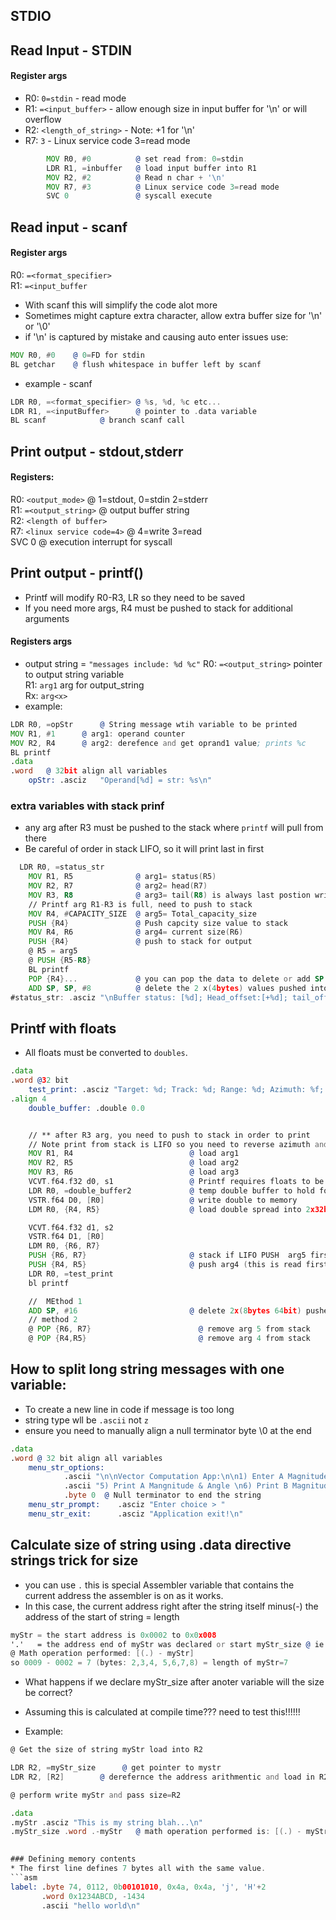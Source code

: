 ## STDIO

## Read Input -  STDIN
#### Register args
* R0: ```0=stdin``` - read mode
* R1: ```=<input_buffer>``` - allow enough size in input buffer for '\n' or will overflow
* R2: ```<length_of_string>``` - Note: +1 for '\n' 
* R7: ```3``` - Linux service code 3=read mode
```asm
		MOV R0, #0			@ set read from: 0=stdin
		LDR R1, =inbuffer	@ load input buffer into R1
		MOV R2, #2			@ Read n char + '\n'
		MOV R7, #3			@ Linux service code 3=read mode
		SVC 0				@ syscall execute
```

## Read input - scanf
#### Register args
R0: ```=<format_specifier>``` <br>
R1: ```=<input_buffer``` <br>

* With scanf this will simplify the code alot more 
* Sometimes might capture extra character, allow extra buffer size for '\n' or '\0'
* if '\n' is captured by mistake and causing auto enter issues use:
```asm
MOV R0, #0    @ 0=FD for stdin
BL getchar    @ flush whitespace in buffer left by scanf
```
* example - scanf
```asm
LDR R0, =<format_specifier>	@ %s, %d, %c etc...
LDR R1, =<inputBuffer>		@ pointer to .data variable
BL scanf			@ branch scanf call
```

## Print output - stdout,stderr
#### Registers:
R0: ```<output_mode>```		@ 1=stdout, 0=stdin 2=stderr <br>
R1: ```=<output_string>```	@ output buffer string <br>
R2: ```<length of buffer>```	
R7: ```<linux service code=4>``` @ 4=write 3=read <br>
SVC 0 				@ execution interrupt for syscall <br>

## Print output - printf()
* Printf will modify R0-R3, LR so they need to be saved
* If you need more args, R4 must be pushed to stack for additional arguments
#### Registers args
* output string = ```"messages include: %d %c"```
R0: ```=<output_string>``` pointer to output string variable <br>
R1: ```arg1``` arg for output_string <br>
Rx: ```arg<x>``` <br>
* example:
```asm
LDR R0, =opStr		@ String message wtih variable to be printed
MOV R1, #1		@ arg1: operand counter
MOV R2, R4		@ arg2: derefence and get oprand1 value; prints %c
BL printf
.data
.word 	@ 32bit align all variables
	opStr: .asciz	"Operand[%d] = str: %s\n"
```
### extra variables with stack prinf
* any arg after R3 must be pushed to the stack where ```printf``` will pull from there
* Be careful of order in stack LIFO, so it will print last in first
```asm
  LDR R0, =status_str
    MOV R1, R5              @ arg1= status(R5)
    MOV R2, R7              @ arg2= head(R7)
    MOV R3, R8              @ arg3= tail(R8) is always last postion written +1
    // Printf arg R1-R3 is full, need to push to stack
    MOV R4, #CAPACITY_SIZE  @ arg5= Total_capacity_size
    PUSH {R4}               @ Push capcity size value to stack 
    MOV R4, R6              @ arg4= current size(R6)
    PUSH {R4}               @ push to stack for output
    @ R5 = arg5
    @ PUSH {R5-R8}
    BL printf
    POP {R4}...	            @ you can pop the data to delete or add SP shown below:
    ADD SP, SP, #8          @ delete the 2 x(4bytes) values pushed into stack
#status_str: .asciz "\nBuffer status: [%d]; Head_offset:[+%d]; tail_offset: [+%d]; size [%d]/total_capacity: [%d]\n"
```

## Printf with floats 
* All floats must be converted to ```doubles```.
```asm
.data 
.word @32 bit 
    test_print: .asciz "Target: %d; Track: %d; Range: %d; Azimuth: %f; Elevation %f\n"
.align 4
	double_buffer: .double 0.0


    // ** after R3 arg, you need to push to stack in order to print
    // Note print from stack is LIFO so you need to reverse azimuth and elevation
    MOV R1, R4                          @ load arg1
    MOV R2, R5                          @ load arg2
    MOV R3, R6                          @ load arg3
    VCVT.f64.f32 d0, s1                 @ Printf requires floats to be doubles
    LDR R0, =double_buffer2             @ temp double buffer to hold for conversion
    VSTR.f64 D0, [R0]                   @ write double to memory
    LDM R0, {R4, R5}                    @ load double spread into 2x32bit regs 4 &5

    VCVT.f64.f32 d1, s2
    VSTR.f64 D1, [R0]
    LDM R0, {R6, R7}
    PUSH {R6, R7}                       @ stack if LIFO PUSH  arg5 first
    PUSH {R4, R5}                       @ push arg4 (this is read first bc it is top)
    LDR R0, =test_print
    bl printf

    //  MEthod 1
    ADD SP, #16                         @ delete 2x(8bytes 64bit) pushed into stack
    // method 2
    @ POP {R6, R7}                        @ remove arg 5 from stack
    @ POP {R4,R5}                         @ remove arg 4 from stack 
```

## How to split long string messages with one variable:
* To create a new line in code if message is too long
* string type wll be ```.ascii``` not ```z```
* ensure you need to manually align a null terminator byte \0 at the end
```asm
.data
.word @ 32 bit align all variables
	menu_str_options: 	
        	.ascii "\n\nVector Computation App:\n\n1) Enter A Magnitude \n2) Enter B Magnitude \n3) Enter A Angle \n4) Enter B Angle \n"
        	.ascii "5) Print A Mangnitude & Angle \n6) Print B Magnitude & Angle \n7) Print Vector Sum \n8) Exit\n"
        	.byte 0  @ Null terminator to end the string
	menu_str_prompt:    .asciz "Enter choice > "
	menu_str_exit:		.asciz "Application exit!\n"
```
## Calculate size of string using .data directive strings trick for size
* you can use ```.``` this is special Assembler variable that contains
the current address the assembler is on as it works.
* In this case, the current address right after the string itself
  minus(-) the address of the start of string = length
```asm
myStr = the start address is 0x0002 to 0x0x008 
'.'   = the address end of myStr was declared or start myStr_size @ ie 0x0009
@ Math operation performed: [(.) - myStr]
so 0009 - 0002 = 7 (bytes: 2,3,4, 5,6,7,8) = length of myStr=7
```
* What happens if we declare myStr_size after anoter variable will the size be correct?
* Assuming this is calculated at compile time??? need to test this!!!!!!
  
* Example:
```asm
@ Get the size of string myStr load into R2

LDR R2, =myStr_size      @ get pointer to mystr
LDR R2, [R2]        @ derefernce the address arithmentic and load in R2

@ perform write myStr and pass size=R2

.data
.myStr .asciz "This is my string blah...\n"
.myStr_size .word .-myStr   @ math operation performed is: [(.) - myStr] = 
 

### Defining memory contents
* The first line defines 7 bytes all with the same value.
```asm
label: .byte 74, 0112, 0b00101010, 0x4a, 0x4a, 'j', 'H'+2
       .word 0x1234ABCD, -1434
       .ascii "hello world\n"
```

